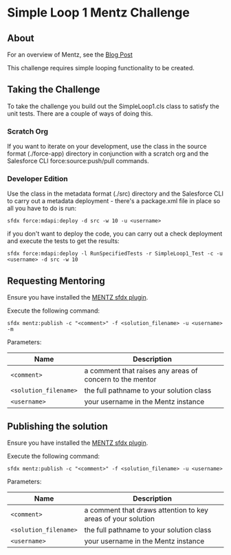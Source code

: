 # Simple Loop 1 Mentz Challenge

## About
For an overview of Mentz, see the [Blog Post](http://bobbuzzard.blogspot.com/2019/05/introducing-mentz-salesforce-developer.html)
 
This challenge requires simple looping functionality to be created.

## Taking the Challenge

To take the challenge you build out the SimpleLoop1.cls class to satisfy the unit tests. There are a couple of ways of doing this.

### Scratch Org
If you want to iterate on your development, use the class in the source format (./force-app) directory in conjunction with a scratch org and the Salesforce CLI force:source:push/pull commands.

### Developer Edition
Use the class in the metadata format (./src) directory and the Salesforce CLI to carry out a metadata deployment - there's a package.xml file in place so all you have to do is run:

`sfdx force:mdapi:deploy -d src -w 10 -u <username>`

if you don't want to deploy the code, you can carry out a check deployment and execute the tests to get the results:

`sfdx force:mdapi:deploy -l RunSpecifiedTests -r SimpleLoop1_Test -c -u <username> -d src -w 10 `

## Requesting Mentoring

Ensure you have installed the [MENTZ sfdx plugin](https://www.npmjs.com/package/mentz).

Execute the following command: 

`sfdx mentz:publish -c "<comment>" -f <solution_filename> -u <username> -m`

Parameters:

Name | Description
--- | ---
`<comment>` | a comment that raises any areas of concern to the mentor
`<solution_filename>` | the full pathname to your solution class
`<username>`  | your username in the Mentz instance

## Publishing the solution

Ensure you have installed the [MENTZ sfdx plugin](https://www.npmjs.com/package/mentz).

Execute the following command: 

`sfdx mentz:publish -c "<comment>" -f <solution_filename> -u <username>`

Parameters:

Name | Description
--- | ---
`<comment>` | a comment that draws attention to key areas of your solution
`<solution_filename>` | the full pathname to your solution class
`<username>`  | your username in the Mentz instance

